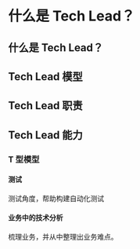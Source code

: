 # 什么是 Tech Lead？

## 什么是 Tech Lead？

## Tech Lead 模型


## Tech Lead 职责


## Tech Lead 能力

### T 型模型

#### 测试

测试角度，帮助构建自动化测试

#### 业务中的技术分析

梳理业务，并从中整理出业务难点。

